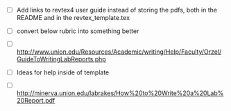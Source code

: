 
-[ ] Add links to revtex4 user guide instead of storing the pdfs,
    both in the README and in the revtex_template.tex


-[ ] convert below rubric into something better
-[ ] http://www.union.edu/Resources/Academic/writing/Help/Faculty/Orzel/GuideToWritingLabReports.php


-[ ] Ideas for help inside of template
-[ ] http://minerva.union.edu/labrakes/How%20to%20Write%20a%20Lab%20Report.pdf


